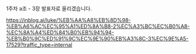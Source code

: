 1주차 a조 - 3장 발표자료 올리겠습니다.

https://inblog.ai/luke/%EB%AA%A8%EB%8D%98-%EB%A6%AC%EC%95%A1%ED%8A%B8-2%EC%A3%BC%EC%B0%A8-%EC%8A%A4%ED%84%B0%EB%94%94-%EB%B0%9C%ED%91%9C%EC%9E%90%EB%A3%8C-3%EC%9E%A5-17529?traffic_type=internal
